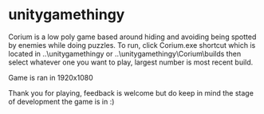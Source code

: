 # unitygamethingy
Corium is a low poly game based around hiding and avoiding being spotted by enemies while doing puzzles.
To run, click Corium.exe shortcut which is located in ..\unitygamethingy or ..\unitygamethingy\Corium\builds then select whatever one you want to play, largest number is most recent build.

Game is ran in 1920x1080

Thank you for playing, feedback is welcome but do keep in mind the stage of development the game is in :)

